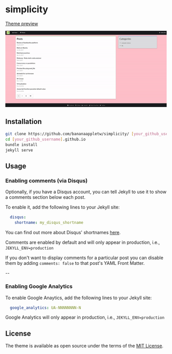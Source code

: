 # simplicity

[Theme preview](https://bananaappletw.github.io/)

![simplicity theme preview](/demo.gif)

## Installation

```bash
git clone https://github.com/bananaappletw/simplicity/ [your_github_username].github.io
cd [your_github_username].github.io
bundle install
jekyll serve
```

## Usage

### Enabling comments (via Disqus)

Optionally, if you have a Disqus account, you can tell Jekyll to use it to show a comments section below each post.

To enable it, add the following lines to your Jekyll site:

```yaml
  disqus:
    shortname: my_disqus_shortname
```

You can find out more about Disqus' shortnames [here](https://help.disqus.com/customer/portal/articles/466208).

Comments are enabled by default and will only appear in production, i.e., `JEKYLL_ENV=production`

If you don't want to display comments for a particular post you can disable them by adding `comments: false` to that post's YAML Front Matter.

--

### Enabling Google Analytics

To enable Google Anaytics, add the following lines to your Jekyll site:

```yaml
  google_analytics: UA-NNNNNNNN-N
```

Google Analytics will only appear in production, i.e., `JEKYLL_ENV=production`

## License

The theme is available as open source under the terms of the [MIT License](https://opensource.org/licenses/MIT).
